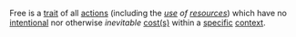 Free is a [trait](https://github.com/gcassel/Modular-Organization-Terminology/blob/master/terms/trait.md) of all [actions](https://github.com/gcassel/Modular-Organization-Terminology/blob/master/terms/action.md) (including the *[use](https://github.com/gcassel/Modular-Organization-Terminology/blob/master/terms/use.md) of [resources](https://github.com/gcassel/Modular-Organization-Terminology/blob/master/terms/resource.md)*) which have no [intentional](https://github.com/gcassel/Modular-Organization-Terminology/blob/master/terms/intention.md) nor otherwise *inevitable* [cost(s)](https://github.com/gcassel/Modular-Organization-Terminology/blob/master/terms/cost.md) within a [specific](https://github.com/gcassel/Modular-Organization-Terminology/blob/master/terms/specific.md) [context](https://github.com/gcassel/Modular-Organization-Terminology/blob/master/terms/context.md).
